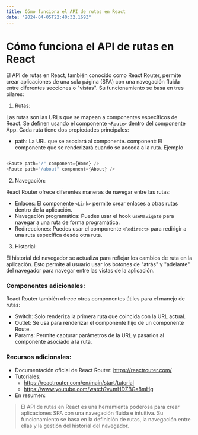 ```yaml
---
title: Cómo funciona el API de rutas en React
date: "2024-04-05T22:40:32.169Z"
---
```


# Cómo funciona el API de rutas en React
El API de rutas en React, también conocido como React Router, permite crear aplicaciones de una sola página (SPA) con una navegación fluida entre diferentes secciones o "vistas". Su funcionamiento se basa en tres pilares:

1. Rutas:

Las rutas son las URLs que se mapean a componentes específicos de React. Se definen usando el componente ``<Route>`` dentro del componente App. Cada ruta tiene dos propiedades principales:

- path: La URL que se asociará al componente.
component: El componente que se renderizará cuando se acceda a la ruta.
Ejemplo
````JavaScript

<Route path="/" component={Home} />
<Route path="/about" component={About} />
````

2. Navegación:

React Router ofrece diferentes maneras de navegar entre las rutas:

   - Enlaces: El componente ``<Link>`` permite crear enlaces a otras rutas dentro de la aplicación.
   - Navegación programática: Puedes usar el hook ``useNavigate`` para navegar a una ruta de forma programática.
   - Redirecciones: Puedes usar el componente ``<Redirect>`` para redirigir a una ruta específica desde otra ruta.
  
3. Historial:

El historial del navegador se actualiza para reflejar los cambios de ruta en la aplicación. Esto permite al usuario usar los botones de "atrás" y "adelante" del navegador para navegar entre las vistas de la aplicación.

### Componentes adicionales:

React Router también ofrece otros componentes útiles para el manejo de rutas:

- Switch: Solo renderiza la primera ruta que coincida con la URL actual.
- Outlet: Se usa para renderizar el componente hijo de un componente Route.
- Params: Permite capturar parámetros de la URL y pasarlos al componente asociado a la ruta.
### Recursos adicionales:

- Documentación oficial de React Router: https://reactrouter.com/
- Tutoriales:
  - https://reactrouter.com/en/main/start/tutorial
  - https://www.youtube.com/watch?v=mHDZBGa8mHg
- En resumen:

> El API de rutas en React es una herramienta poderosa para crear aplicaciones SPA con una navegación fluida e intuitiva. Su funcionamiento se basa en la definición de rutas, la navegación entre ellas y la gestión del historial del navegador.
